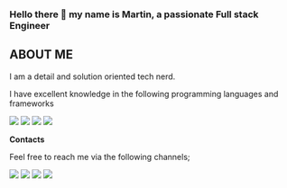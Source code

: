 ### Hello there 👋 my name is Martin, a passionate Full stack Engineer

## ABOUT ME

I am a detail and solution oriented tech nerd.

I have excellent knowledge in the following programming languages and frameworks

<img src="https://img.shields.io/badge/-Javascript-yellow?logo=Javascript&logoColor=fff">  <img src="https://img.shields.io/badge/-HTML-e34f26?logo=Html5&logoColor=fff">  <img src="https://img.shields.io/badge/CSS%203-1572B6?logo=CSS3#&logoColor=fff"> <img src="https://img.shields.io/badge/-react-white?logo=react#&logoColor=fff"> 

**Contacts**

Feel free to reach me via the following channels;

<a href="www.linkedin.com/in/martin-owino-o" target="_blank"><img src="https://img.shields.io/badge/LinkedIn-blue?logo=LinkedIn#&logoColor=fff"></a>      <a href="https://twitter.com/techbro_mart" target="_blank"><img src="https://img.shields.io/badge/Twitter-white?logo=Twitter#&logoColor=fff"></a>      <a href="wa.me/+254797782614" target="_blank"><img src="https://img.shields.io/badge/-whatsapp-green?logo=Whatsapp&logoColor=white"></a>  <a href="mailto:martinwere14@gmail.com?subject:subject:text" target="_blank"><img src="https://img.shields.io/badge/-Gmail-white?logo=Gmail&logoColor=red"></a>


<!---
Martin-bot-man/Martin-bot-man is a ✨ special ✨ repository because its `README.md` (this file) appears on your GitHub profile.
You can click the Preview link to take a look at your changes.
--->
